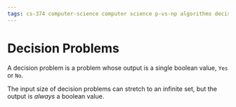```yaml
---
tags: cs-374 computer-science computer science p-vs-np algorithms decision-problems
---
```


# Decision Problems

A decision problem is a problem whose output is a single boolean value, `Yes` or `No`.

The input size of decision problems can stretch to an infinite set, but the output is _always_ a boolean value.
